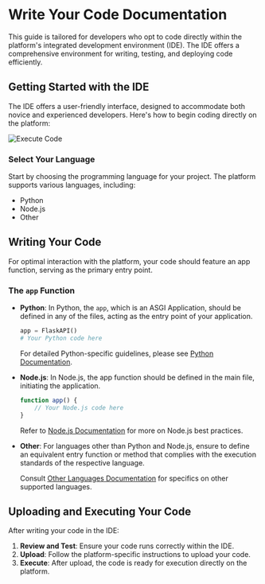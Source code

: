 # Write Your Code Documentation

This guide is tailored for developers who opt to code directly within the platform's integrated development environment (IDE). The IDE offers a comprehensive environment for writing, testing, and deploying code efficiently.

## Getting Started with the IDE

The IDE offers a user-friendly interface, designed to accommodate both novice and experienced developers. Here's how to begin coding directly on the platform:

![Execute Code](/assets/images/console/ide.png)

### Select Your Language

Start by choosing the programming language for your project. The platform supports various languages, including:

- Python
- Node.js
- Other

## Writing Your Code

For optimal interaction with the platform, your code should feature an app function, serving as the primary entry point.

### The `app` Function

- **Python**: In Python, the `app`, which is an ASGI Application, should be defined in any of the files, acting as the entry point of your application.
  
  ```python
  app = FlaskAPI()
  # Your Python code here
  ```
  
  For detailed Python-specific guidelines, please see [Python Documentation](./languages/python.md).

- **Node.js**: In Node.js, the app function should be defined in the main file, initiating the application.
  
  ```javascript
  function app() {
      // Your Node.js code here
  }
  ```
  
  Refer to [Node.js Documentation](./languages/nodejs.md) for more on Node.js best practices.

- **Other**: For languages other than Python and Node.js, ensure to define an equivalent entry function or method that complies with the execution standards of the respective language.
  
   Consult [Other Languages Documentation](./languages/other.md) for specifics on other supported languages.

## Uploading and Executing Your Code

After writing your code in the IDE:

1. **Review and Test**: Ensure your code runs correctly within the IDE.
2. **Upload**: Follow the platform-specific instructions to upload your code.
3. **Execute**: After upload, the code is ready for execution directly on the platform.

